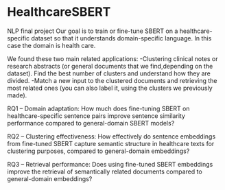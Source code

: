 # HealthcareSBERT
NLP final project
Our goal is to train or fine-tune SBERT on a healthcare-specific dataset so that it understands domain-specific language. In this case the domain is health care.

We found these two main related applications: 
-Clustering clinical notes or research abstracts (or general documents that we find,depending on the dataset). Find the best number of clusters and understand how they are divided. 
-Match a new input to the clustered documents and retrieving the most related ones (you can also label it, using the clusters we previously made).

RQ1 – Domain adaptation:
How much does fine-tuning SBERT on healthcare-specific sentence pairs improve sentence similarity performance compared to general-domain SBERT models?

RQ2 – Clustering effectiveness:
How effectively do sentence embeddings from fine-tuned SBERT capture semantic structure in healthcare texts for clustering purposes, compared to general-domain embeddings?

RQ3 – Retrieval performance:
Does using fine-tuned SBERT embeddings improve the retrieval of semantically related documents compared to general-domain embeddings?
